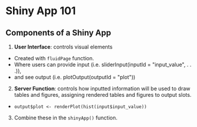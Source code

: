 # Shiny App 101
## Components of a Shiny App
1. __User Interface__: controls visual elements
  - Created with `fluidPage` function.
  - Where users can provide input (i.e. sliderInput(inputId = "input_value", . . .)), 
  - and see output (i.e. plotOutput(outputId = "plot"))
  
2. __Server Function__: controls how inputted information will be used to draw tables and figures, assigning rendered tables and figures to output slots.
  - `output$plot <- renderPlot(hist(input$input_value))`

3. Combine these in the `shinyApp()` function.
